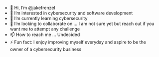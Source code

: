 - 👋 Hi, I’m @jakefrenzel
- 👀 I’m interested in cybersecurity and software development
- 🌱 I’m currently learning cybersecurity
- 💞️ I’m looking to collaborate on ... I am not sure yet but reach out if you want me to attempt any challenge
- 📫 How to reach me ... Undecided
- ⚡ Fun fact: I enjoy improving myself everyday and aspire to be the owner of a cybersecurity business

<!---
jakefrenzel/jakefrenzel is a ✨ special ✨ repository because its `README.md` (this file) appears on your GitHub profile.
You can click the Preview link to take a look at your changes.
--->
